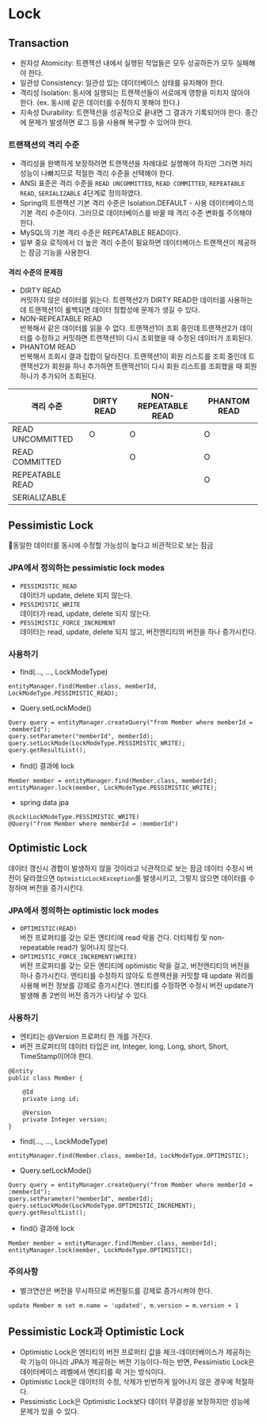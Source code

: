 # Lock

## Transaction
- 원자성 Atomicity: 트랜잭션 내에서 실행된 작업들은 모두 성공하든가 모두 실패해야 한다.
- 일관성 Consistency: 일관성 있는 데이터베이스 상태를 유지해야 한다.
- 격리성 Isolation: 동시에 실행되는 트랜잭션들이 서로에게 영향을 미치지 않아야 한다. (ex. 동시에 같은 데이터를 수정하지 못해야 한다.)
- 지속성 Durability: 트랜잭션을 성공적으로 끝내면 그 결과가 기록되어야 한다. 중간에 문제가 발생하면 로그 등을 사용해 복구할 수 있어야 한다.

### 트랜잭션의 격리 수준
- 격리성을 완벽하게 보장하려면 트랜잭션을 차례대로 실행해야 하지만 그러면 처리 성능이 나빠지므로 적절한 격리 수준을 선택해야 한다.
- ANSI 표준은 격리 수준을 `READ UNCOMMITTED`, `READ COMMITTED`, `REPEATABLE READ`, `SERIALIZABLE` 4단계로 정의하였다.
- Spring의 트랜잭션 기본 격리 수준은 Isolation.DEFAULT - 사용 데이터베이스의 기본 격리 수준이다. 그러므로 데이터베이스를 바꿀 때 격리 수준 변화를 주의해야 한다.
- MySQL의 기본 격리 수준은 REPEATABLE READ이다.
- 일부 중요 로직에서 더 높은 격리 수준이 필요하면 데이터베이스 트랜잭션이 제공하는 잠금 기능을 사용한다.

#### 격리 수준의 문제점
- DIRTY READ  
커밋하지 않은 데이터를 읽는다. 트랜잭션2가 DIRTY READ한 데이터를 사용하는데 트랜잭션1이 롤백되면 데이터 정합성에 문제가 생길 수 있다.
- NON-REPEATABLE READ  
반복해서 같은 데이터를 읽을 수 없다. 트랜잭션1이 조회 중인데 트랜잭션2가 데이터를 수정하고 커밋하면 트랜잭션1이 다시 조회했을 때 수정된 데이터가 조회된다.
- PHANTOM READ  
반복해서 조회시 결과 집합이 달라진다. 트랜잭션1이 회원 리스트를 조회 중인데 트랜잭션2가 회원을 하나 추가하면 트랜잭션1이 다시 회원 리스트를 조회했을 때 회원 하나가 추가되어 조회된다.

|격리 수준|DIRTY READ|NON-REPEATABLE READ|PHANTOM READ|
|---|---|---|---|
|READ UNCOMMITTED|  O  |  O  |  O  |
|READ COMMITTED  |     |  O  |  O  |
|REPEATABLE READ |     |     |  O  |
|SERIALIZABLE    |     |     |     |

## Pessimistic Lock
동일한 데이터를 동시에 수정할 가능성이 높다고 비관적으로 보는 잠금

### JPA에서 정의하는 pessimistic lock modes
- `PESSIMISTIC_READ`  
데이터가 update, delete 되지 않는다.
- `PESSIMISTIC_WRITE`  
데이터가 read, update, delete 되지 않는다.
- `PESSIMISTIC_FORCE_INCREMENT`  
데이터는 read, update, delete 되지 않고, 버전엔티티의 버전을 하나 증가시킨다.


### 사용하기
- find(..., ..., LockModeType)
```
entityManager.find(Member.class, memberId, LockModeType.PESSIMISTIC_READ);
```

- Query.setLockMode()
```
Query query = entityManager.createQuery("from Member where memberId = :memberId");
query.setParameter("memberId", memberId);
query.setLockMode(LockModeType.PESSIMISTIC_WRITE);
query.getResultList();
```

- find() 결과에 lock
```
Member member = entityManager.find(Member.class, memberId);
entityManager.lock(member, LockModeType.PESSIMISTIC_WRITE);
```

- spring data jpa
```
@Lock(LockModeType.PESSIMISTIC_WRITE)
@Query("from Member where memberId = :memberId")
```


## Optimistic Lock
데이터 갱신시 경합이 발생하지 않을 것이라고 낙관적으로 보는 잠금
데이터 수정시 버전이 달라졌으면 `OptmisticLockException`를 발생시키고, 그렇지 않으면 데이터를 수정하며 버전을 증가시킨다.

### JPA에서 정의하는 optimistic lock modes
- `OPTIMISTIC(READ)`  
버전 프로퍼티를 갖는 모든 엔티티에 read 락을 건다. 더티체킹 및 non-repeatable read가 일어나지 않는다.
- `OPTIMISTIC_FORCE_INCREMENT(WRITE)`  
버전 프로퍼티를 갖는 모든 엔티티에 optimistic 락을 걸고, 버전엔티티의 버전을 하나 증가시킨다. 
엔티티를 수정하지 않아도 트랜잭션을 커밋할 때 update 쿼리를 사용해 버전 정보를 강제로 증가시킨다. 엔티티를 수정하면 수정시 버전 update가 발생해 총 2번의 버전 증가가 나타날 수 있다.

### 사용하기
- 엔티티는 @Version 프로퍼티 한 개를 가진다.
- 버전 프로퍼티의 데이터 타입은 int, Integer, long, Long, short, Short, TimeStamp이어야 한다.
```
@Entity
public class Member {

    @Id
    private Long id;
    
    @Version
    private Integer version;
}
```

- find(..., ..., LockModeType)
```
entityManager.find(Member.class, memberId, LockModeType.OPTIMISTIC);
```

- Query.setLockMode()
```
Query query = entityManager.createQuery("from Member where memberId = :memberId");
query.setParameter("memberId", memberId);
query.setLockMode(LockModeType.OPTIMISTIC_INCREMENT);
query.getResultList();
```

- find() 결과에 lock
```
Member member = entityManager.find(Member.class, memberId);
entityManager.lock(member, LockModeType.OPTIMISTIC);
```

### 주의사항
- 벌크연산은 버전을 무시하므로 버전필드를 강제로 증가시켜야 한다.
```
update Member m set m.name = 'updated', m.version = m.version + 1
```

## Pessimistic Lock과 Optimistic Lock
- Optimistic Lock은 엔티티의 버전 프로퍼티 값을 체크-데이터베이스가 제공하는 락 기능이 아니라 JPA가 제공하는 버전 기능이다-하는 반면, 
Pessimistic Lock은 데이터베이스 레벨에서 엔티티를 락 거는 방식이다.  
- Optimistic Lock은 데이터의 수정, 삭제가 빈번하게 일어나지 않은 경우에 적절하다.  
- Pessimistic Lock은 Optimistic Lock보다 데이터 무결성을 보장하지만 성능에 문제가 있을 수 있다.